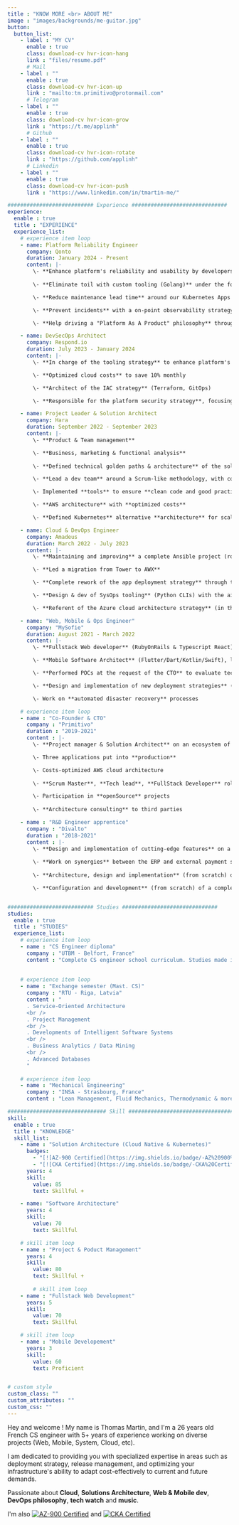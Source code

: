 ```yaml
---
title : "KNOW MORE <br> ABOUT ME"
image : "images/backgrounds/me-guitar.jpg"
button:
  button_list:
    - label : "MY CV"
      enable : true
      class: download-cv hvr-icon-hang
      link : "files/resume.pdf"
      # Mail
    - label : ""
      enable : true
      class: download-cv hvr-icon-up
      link : "mailto:tm.primitivo@protonmail.com"
      # Telegram
    - label : ""
      enable : true
      class: download-cv hvr-icon-grow
      link : "https://t.me/applinh"
      # Github
    - label : ""
      enable : true
      class: download-cv hvr-icon-rotate
      link : "https://github.com/applinh"
      # Linkedin
    - label : ""
      enable : true
      class: download-cv hvr-icon-push
      link : "https://www.linkedin.com/in/tmartin-me/"

########################### Experience ##############################
experience:
  enable : true
  title : "EXPERIENCE"
  experience_list:
    # experience item loop
    - name: Platform Reliability Engineer
      company: Qonto
      duration: January 2024 - Present
      content: |-
        \- **Enhance platform's reliability and usability by developers** by orchestrating tools that offer observability, scaling and workload protection capabilities (Karpenter, Kyverno, Prometheus, etc) 
      
        \- **Eliminate toil with custom tooling (Golang)** under the form of APIs to enable self-service and Platform As A Product

        \- **Reduce maintenance lead time** around our Kubernetes Apps configuration through new strategies involving Helm and ArgoCD

        \- **Prevent incidents** with a on-point observability strategy (Prometheus, AlertManager, Grafana, Loki, ELK, etc)

        \- **Help driving a "Platform As A Product" philosophy** through easy-to-use interfaces exposed through Helm Charts, ArgoCD actions, or Terraform modules

    - name: DevSecOps Architect
      company: Respond.io
      duration: July 2023 - January 2024
      content: |-
        \- **In charge of the tooling strategy** to enhance platform's availability (AWS scale-in scale-out and deployment strategies)

        \- **Optimized cloud costs** to save 10% monthly

        \- **Architect of the IAC strategy** (Terraform, GitOps)

        \- **Responsible for the platform security strategy**, focusing on audit logs and threat modeling

    - name: Project Leader & Solution Architect
      company: Hara
      duration: September 2022 - September 2023
      content: |-
        \- **Product & Team management**

        \- **Business, marketing & functional analysis**
       
        \- **Defined technical golden paths & architecture** of the solution

        \- **Lead a dev team** around a Scrum-like methodology, with code reviews

        \- Implemented **tools** to ensure **clean code and good practices** (Lint, code coverage, TDD, SOLID, Jira, vulnerability scans, IAC, etc)

        \- **AWS architecture** with **optimized costs**

        \- **Defined Kubernetes** alternative **architecture** for scale-up

    - name: Cloud & DevOps Engineer
      company: Amadeus
      duration: March 2022 - July 2023
      content: |-
        \- **Maintaining and improving** a complete Ansible project (roles, playbooks, modules)

        \- **Led a migration from Tower to AWX**

        \- **Complete rework of the app deployment strategy** through the conception of Deployment As Code solutions with a GitOps & IAC state of mind

        \- **Design & dev of SysOps tooling** (Python CLIs) with the aim of replacing bash scripts. Always following **clean code principles** (SOLID, TDD) + tools for **better maintainability** (CI/CD, code coverage, etc)

        \- **Referent of the Azure cloud architecture strategy** (in the context of a migration)

    - name: "Web, Mobile & Ops Engineer"
      company: "MySofie"
      duration: August 2021 - March 2022
      content: |-
        \- **Fullstack Web developer** (RubyOnRails & Typescript React)

        \- **Mobile Software Architect** (Flutter/Dart/Kotlin/Swift), led a migration of a legacy app to Flutter, and implemented Clean Architecture from scratch.

        \- **Performed POCs at the request of the CTO** to evaluate technologies and support strategic technical decisions

        \- **Design and implementation of new deployment strategies** (CI/CD, Ansible, Terraform, Packer) and **cloud architecture** (AWS & Scaleway)

        \- Work on **automated disaster recovery** processes

    # experience item loop
    - name : "Co-Founder & CTO"
      company : "Primitivo"
      duration : "2019-2021"
      content : |-
        \- **Project manager & Solution Architect** on an ecosystem of 3 applications, targeting restaurants and bars in Strasbourg

        \- Three applications put into **production**

        \- Costs-optimized AWS cloud architecture
        
        \- **Scrum Master**, **Tech lead**, **FullStack Developer** role

        \- Participation in **openSource** projects
        
        \- **Architecture consulting** to third parties

    - name : "R&D Engineer apprentice"
      company : "Divalto"
      duration : "2018-2021"
      content : |-
        \- **Design and implementation of cutting-edge features** on a legacy ERP project
        
        \- **Work on synergies** between the ERP and external payment services (PayPal, PayZen, Mollie, etc)
        
        \- **Architecture, design and implementation** (from scratch) of a complete solution involving an Outlook add-in that allows to to interact with the ERP remotely

        \- **Configuration and development** (from scratch) of a complete Jennkins CI/CD (Cloud + onPremise)


########################### Studies ##############################
studies:
  enable : true
  title : "STUDIES"
  experience_list:
    # experience item loop
    - name : "CS Engineer diploma"
      company : "UTBM - Belfort, France"
      content : "Complete CS engineer school curriculum. Studies made in apprenticeship @ Divalto."
      
      
    # experience item loop
    - name : "Exchange semester (Mast. CS)"
      company : "RTU - Riga, Latvia"
      content : "
      . Service-Oriented Architecture
      <br />
      . Project Management
      <br />
      . Developments of Intelligent Software Systems
      <br />
      . Business Analytics / Data Mining
      <br />
      . Advanced Databases
      "
      
    # experience item loop
    - name : "Mechanical Engineering"
      company : "INSA - Strasbourg, France"
      content : "Lean Management, Fluid Mechanics, Thermodynamic & more"

############################### Skill #################################
skill:
  enable : true
  title : "KNOWLEDGE"
  skill_list:
    - name : "Solution Architecture (Cloud Native & Kubernetes)"
      badges: 
        - "[![AZ-900 Certified](https://img.shields.io/badge/-AZ%20900%20Certified-blue?style=for-the-badge&logo=microsoft-azure)](https://www.credly.com/badges/a0b37337-5e0d-4074-a4c7-36ace2b3b915)"
        - "[![CKA Certified](https://img.shields.io/badge/-CKA%20Certified-lightblue?style=for-the-badge&logo=kubernetes)](https://www.credly.com/badges/799e4d84-183a-482c-8f8a-5c9068c41d4d/public_url)"
      years: 4
      skill:
        value: 85
        text: Skillful +

    - name: "Software Architecture"
      years: 4
      skill:
        value: 70
        text: Skillful

    # skill item loop
    - name : "Project & Poduct Management"
      years: 4
      skill:
        value: 80
        text: Skillful +
    
        # skill item loop
    - name : "Fullstack Web Development"
      years: 5
      skill:
        value: 70
        text: Skillful

    # skill item loop
    - name : "Mobile Developement"
      years: 3
      skill:
        value: 60
        text: Proficient


# custom style
custom_class: "" 
custom_attributes: "" 
custom_css: ""
---
```


Hey and welcome !
My name is Thomas Martin, and I'm a 26 years old French CS engineer with 5+ years of experience working on diverse projects (Web, Mobile, System, Cloud, etc). 

I am dedicated to providing you with specialized expertise in areas such as deployment strategy, release management, and optimizing your infrastructure's ability to adapt cost-effectively to current and future demands.

Passionate about **Cloud**, **Solutions Architecture**, **Web & Mobile dev**, **DevOps philosophy**, **tech watch** and **music**.

I'm also [![AZ-900 Certified](https://img.shields.io/badge/-AZ%20900%20Certified-blue?style=for-the-badge&logo=microsoft-azure)](https://www.credly.com/badges/a0b37337-5e0d-4074-a4c7-36ace2b3b915) and [![CKA Certified](https://img.shields.io/badge/-CKA%20Certified-lightblue?style=for-the-badge&logo=kubernetes)](https://www.credly.com/badges/799e4d84-183a-482c-8f8a-5c9068c41d4d/public_url)

